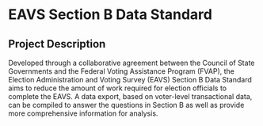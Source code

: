 # EAVS Section B Data Standard
## Project Description
Developed through a collaborative agreement between the Council of State Governments and the Federal Voting Assistance Program (FVAP), the Election Administration and Voting Survey (EAVS) Section B Data Standard aims to reduce the amount of work required for election officials to complete the EAVS. A data export, based on voter-level transactional data, can be compiled to answer the questions in Section B as well as provide more comprehensive information for analysis.